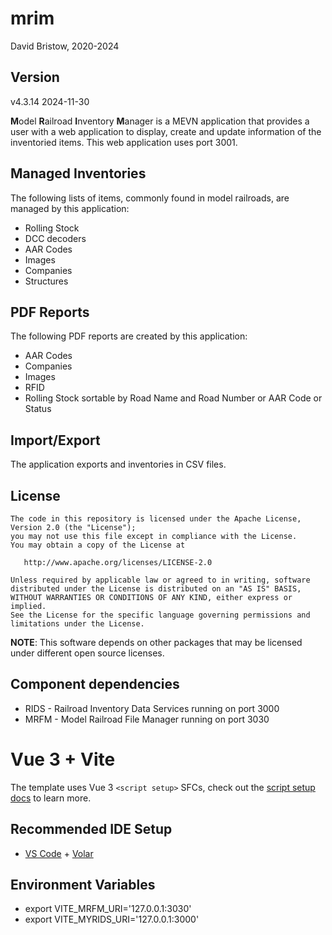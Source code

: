 # mrim

David Bristow, 2020-2024

## Version

v4.3.14 2024-11-30

**M**odel **R**ailroad **I**nventory **M**anager is a MEVN application that provides a user with a web application to display, create and update information of the inventoried items. This web application uses port 3001.

## Managed Inventories

The following lists of items, commonly found in model railroads, are managed by this application:

* Rolling Stock
* DCC decoders
* AAR Codes
* Images
* Companies
* Structures

## PDF Reports

The following PDF reports are created by this application:

* AAR Codes
* Companies
* Images
* RFID
* Rolling Stock sortable by Road Name and Road Number or AAR Code or Status

## Import/Export

The application exports and inventories in CSV files.

## License

    The code in this repository is licensed under the Apache License, Version 2.0 (the "License");
    you may not use this file except in compliance with the License.
    You may obtain a copy of the License at

       http://www.apache.org/licenses/LICENSE-2.0

    Unless required by applicable law or agreed to in writing, software
    distributed under the License is distributed on an "AS IS" BASIS,
    WITHOUT WARRANTIES OR CONDITIONS OF ANY KIND, either express or implied.
    See the License for the specific language governing permissions and
    limitations under the License.

**NOTE**: This software depends on other packages that may be licensed under different open source licenses.

## Component dependencies

* RIDS - Railroad Inventory Data Services running on port 3000
* MRFM - Model Railroad File Manager running on port 3030

# Vue 3 + Vite

The template uses Vue 3 `<script setup>` SFCs, check out the [script setup docs](https://v3.vuejs.org/api/sfc-script-setup.html#sfc-script-setup) to learn more.

## Recommended IDE Setup

- [VS Code](https://code.visualstudio.com/) + [Volar](https://marketplace.visualstudio.com/items?itemName=Vue.volar)

## Environment Variables

* export VITE_MRFM_URI='127.0.0.1:3030'
* export VITE_MYRIDS_URI='127.0.0.1:3000'